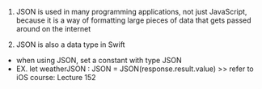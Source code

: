 <!-- JSON - JavaScript Object Notation --> 

1. JSON is used in many programming applications, not just JavaScript, because it is a way of formatting large pieces of data that gets passed around on the internet 

2. JSON is also a data type in Swift 
  - when using JSON, set a constant with type JSON
  - EX. let weatherJSON : JSON = JSON(response.result.value) >> refer to iOS course: Lecture 152  